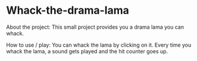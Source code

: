 # Whack-the-drama-lama

About the project:
This small project provides you a drama lama you can whack.

How to use / play:
You can whack the lama by clicking on it.
Every time you whack the lama, a sound gets played and the hit counter goes up.
